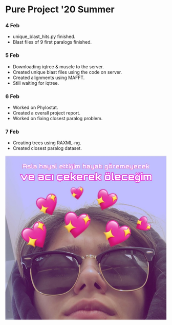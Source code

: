 # Pure Project '20 Summer

### 4 Feb
* unique_blast_hits.py finished. 
* Blast files of 9 first paralogs finished. 

### 5 Feb
* Downloading iqtree & muscle to the server. 
* Created unique blast files using the code on server.
* Created alignments using MAFFT. 
* Still waiting for iqtree. 

### 6 Feb
* Worked on Phylostat. 
* Created a overall project report. 
* Worked on fixing closest paralog problem. 

### 7 Feb
* Creating trees using RAXML-ng. 
* Created closest paralog dataset. 

![picture](ACBF2D8A-0C7E-4D67-BD11-F5946EA34B7D_1_105_c.jpeg)
